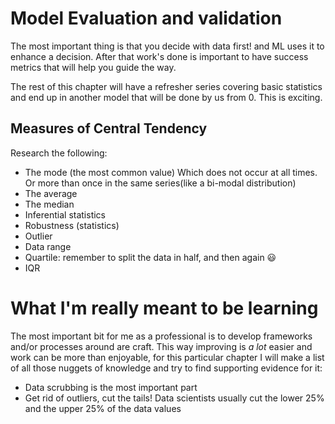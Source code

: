 # Model Evaluation and validation

The most important thing is that you decide with data first! and ML uses it to enhance a decision. After that work's done is important
to have success metrics that will help you guide the way.

The rest of this chapter will have a refresher series covering basic statistics and end up in another model that will be done by us from 0. This is exciting.

## Measures of Central Tendency

Research the following:

- The mode (the most common value) Which does not occur at all times. Or more than once in the same series(like a bi-modal distribution)
- The average
- The median
- Inferential statistics
- Robustness (statistics)
- Outlier
- Data range
- Quartile: remember to split the data in half, and then again :smiley:
- IQR


# What I'm really meant to be learning

The most important bit for me as a professional is to develop frameworks and/or processes around are craft. This way
improving is *a lot* easier and work can be more than enjoyable, for this particular chapter I will make a list of all those nuggets of knowledge and
try to find supporting evidence for it:

- Data scrubbing is the most important part
- Get rid of outliers, cut the tails! Data scientists usually cut the lower 25% and the upper 25% of the data values


